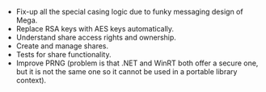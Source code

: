 * Fix-up all the special casing logic due to funky messaging design of Mega.
* Replace RSA keys with AES keys automatically.
* Understand share access rights and ownership.
* Create and manage shares.
* Tests for share functionality.
* Improve PRNG (problem is that .NET and WinRT both offer a secure one, but it is not the same one so it cannot be used in a portable library context).